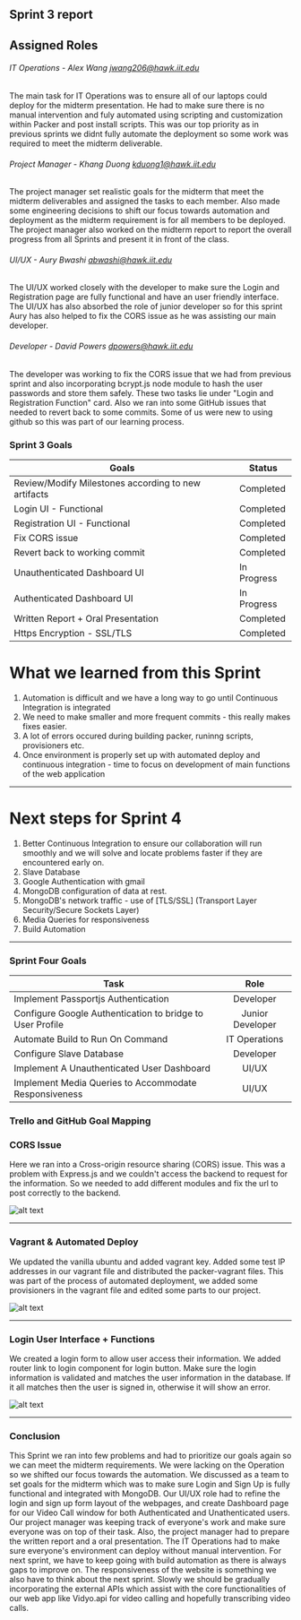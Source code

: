 ## Sprint 3 report

## Assigned Roles 

###### IT Operations - Alex Wang <jwang206@hawk.iit.edu>
The main task for IT Operations was to ensure all of our laptops could deploy for the midterm presentation. He had to make sure there is no manual intervention and fuly automated using scripting and customization within Packer and post install scripts. This was our top priority as in previous sprints we didnt fully automate the deployment so some work was required to meet the midterm deliverable.  

###### Project Manager - Khang Duong <kduong1@hawk.iit.edu>
The project manager set realistic goals for the midterm that meet the midterm deliverables and assigned the tasks to each member. Also made some engineering decisions to shift our focus towards automation and deployment as the midterm requirement is for all members to be deployed. The project manager also worked on the midterm report to report the overall progress from all Sprints and present it in front of the class. 


###### UI/UX - Aury Bwashi <abwashi@hawk.iit.edu>
The UI/UX worked closely with the developer to make sure the Login and Registration page are fully functional and have an user friendly interface. The UI/UX has also absorbed the role of junior developer so for this sprint Aury has also helped to fix the CORS issue as he was assisting our main developer. 

###### Developer - David Powers <dpowers@hawk.iit.edu>
The developer was working to fix the CORS issue that we had from previous sprint and also incorporating bcrypt.js node module to hash the user passwords and store them safely. These two tasks lie under "Login and Registration Function" card. Also we ran into some GitHub issues that needed to revert back to some commits. Some of us were new to using github so this was part of our learning process. 


### Sprint 3 Goals
| Goals                                                                                            |Status              |
| -------------------------------------------------------------------------------------------------|--------------------|
| Review/Modify Milestones according to new artifacts                                              |Completed           |
| Login UI - Functional                                                                            |Completed           |
| Registration UI - Functional                                                                     |Completed           |
| Fix CORS issue                                                                                   |Completed           |
| Revert back to working commit                                                                    |Completed           |
| Unauthenticated Dashboard UI                                                                     |In Progress         |
| Authenticated Dashboard UI                                                                       |In Progress         |
| Written Report + Oral Presentation                                                               |Completed           |
| Https Encryption - SSL/TLS                                                                       |Completed           |

# What we learned from this Sprint
1. Automation is difficult and we have a long way to go until Continuous Integration is integrated
1. We need to make smaller and more frequent commits - this really makes fixes easier.
1. A lot of errors occured during building packer, runinng scripts, provisioners etc.
1. Once environment is properly set up with automated deploy and continuous integration - time to focus on development of main functions of the web application 

---

# Next steps for Sprint 4
1. Better Continuous Integration to ensure our collaboration will run smoothly and we will solve and locate problems faster if they are encountered early on.
2. Slave Database
3. Google Authentication with gmail
4. MongoDB configuration of data at rest.
5. MongoDB's network traffic - use of [TLS/SSL] (Transport Layer Security/Secure Sockets Layer)
6. Media Queries for responsiveness
7. Build Automation 

---

### Sprint Four Goals
| Task                                                                                                    | Role               |
| --------------------------------------------------------------------------------------------------------|:------------------:|
| Implement Passportjs Authentication                                                                     | Developer          |
| Configure Google Authentication to bridge to User Profile                                               | Junior Developer   |
| Automate Build to Run On Command                                                                        | IT Operations      |
| Configure Slave Database                                                                                | Developer          |
| Implement A Unauthenticated User Dashboard                                                              | UI/UX              |
| Implement Media Queries to Accommodate Responsiveness                                                   | UI/UX              |

### Trello and GitHub Goal Mapping 
### CORS Issue
Here we ran into a Cross-origin resource sharing (CORS) issue. This was a problem with Express.js and we couldn't access the backend to request for the information. So we needed to add different modules and fix the url to post correctly to the backend.

![alt text](https://github.com/illinoistech-itm/2018-itmt430-5/blob/nkhang-local-dev/diagrams/midterm/CORS.JPG "CORS Issue")

---

### Vagrant & Automated Deploy
We updated the vanilla ubuntu and added vagrant key. Added some test IP addresses in our vagrant file and distributed the packer-vagrant files. This was part of the process of automated deployment, we added some provisioners in the vagrant file and edited some parts to our project.

![alt text](https://github.com/illinoistech-itm/2018-itmt430-5/blob/nkhang-local-dev/diagrams/midterm/Vagrant-automated-deploy.JPG "Vagrant & Automated Deploy")

---

### Login User Interface + Functions
We created a login form to allow user access their information. We added router link to login component for login button. Make sure the login information is validated and matches the user information in the database. If it all matches then the user is signed in, otherwise it will show an error.

![alt text](https://github.com/illinoistech-itm/2018-itmt430-5/blob/nkhang-local-dev/diagrams/midterm/login1-goalmapping.JPG "Login")

---

### Conclusion
This Sprint we ran into few problems and had to prioritize our goals again so we can meet the midterm requirements. We were lacking on the Operation so we shifted our focus towards the automation. We discussed as a team to set goals for the midterm which was to make sure Login and Sign Up is fully functional and integrated with MongoDB. Our UI/UX role had to refine the login and sign up form layout of the webpages, and create Dashboard page for our Video Call window for both Authenticated and Unathenticated users. Our project manager was keeping track of everyone's work and make sure everyone was on top of their task. Also, the project manager had to prepare the written report and a oral presentation. The IT Operations had to make sure everyone's environment can deploy without manual intervention. For next sprint, we have to keep going with build automation as there is always gaps to improve on. The responsiveness of the website is something we also have to think about the next sprint. Slowly we should be gradually incorporating the external APIs which assist with the core functionalities of our web app like Vidyo.api for video calling and hopefully transcribing video calls. 
